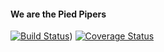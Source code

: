 #### We are the Pied Pipers

[![Build Status](https://travis-ci.org/maniac22/Project-3.svg?branch=master)](https://travis-ci.org/maniac22/Project-3))
[![Coverage Status](https://coveralls.io/repos/github/kat-lego/Project-3/badge.svg?branch=sprint2_dev)](https://coveralls.io/github/kat-lego/Project-3?branch=sprint2_dev)
